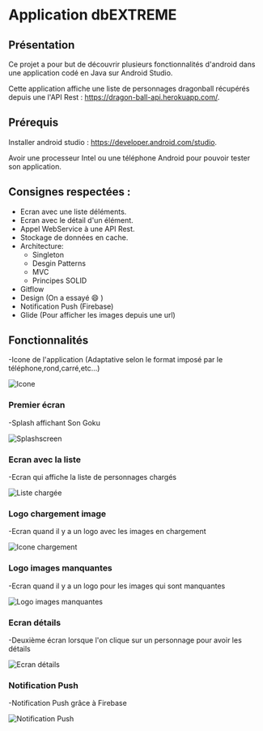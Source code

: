 # Application dbEXTREME
## Présentation
Ce projet a pour but de découvrir plusieurs fonctionnalités d'android dans une application codé en Java sur Android Studio.

Cette application affiche une liste de personnages dragonball récupérés depuis une l'API Rest : https://dragon-ball-api.herokuapp.com/.

## Prérequis

Installer android studio : https://developer.android.com/studio.

Avoir une processeur Intel ou une téléphone Android pour pouvoir tester son application.

## Consignes respectées :

- Ecran avec une liste déléments.
- Ecran avec le détail d'un élément.
- Appel WebService à une API Rest.
- Stockage de données en cache.
- Architecture:
  - Singleton
  - Desgin Patterns
  - MVC
  - Principes SOLID
- Gitflow
- Design (On a essayé :smile: )
- Notification Push (Firebase)
- Glide (Pour afficher les images depuis une url)

## Fonctionnalités

-Icone de l'application (Adaptative selon le format imposé par le téléphone,rond,carré,etc...)

![Icone](https://github.com/Abissem/appmessibah32/blob/master/img_readme/icone.png)

### Premier écran

-Splash affichant Son Goku

![Splashscreen](https://github.com/Abissem/appmessibah32/blob/master/img_readme/spalshcreen.png)

### Ecran avec la liste

-Ecran qui affiche la liste de personnages chargés

![Liste chargée](https://github.com/Abissem/appmessibah32/blob/master/img_readme/liste%20charg%C3%A9.png)

### Logo chargement image

-Ecran quand il y a un logo avec les images en chargement

![Icone chargement](https://github.com/Abissem/appmessibah32/blob/master/img_readme/icone%20chargement%20image.png)

### Logo images manquantes

-Ecran quand il y a un logo pour les images qui sont manquantes

![Logo images manquantes](https://github.com/Abissem/appmessibah32/blob/master/img_readme/image%20manquante.png)

### Ecran détails

-Deuxième écran lorsque l'on clique sur un personnage pour avoir les détails

![Ecran détails](https://github.com/Abissem/appmessibah32/blob/master/img_readme/page%20d%C3%A9tails.png)

### Notification Push

-Notification Push grâce à Firebase

![Notification Push](https://github.com/Abissem/appmessibah32/blob/master/img_readme/Notification%20Push.png)


